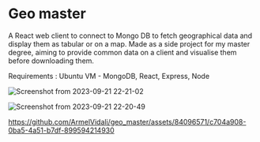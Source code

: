 # Geo master 

A React web client to connect to Mongo DB to fetch geographical data and display them as tabular or on a map.
Made as a side project for my master degree, aiming to provide common data on a client and visualise them before downloading them.

Requirements : Ubuntu VM - MongoDB, React, Express, Node

![Screenshot from 2023-09-21 22-21-02](https://github.com/ArmelVidali/geo_master/assets/84096571/e80ed5ee-e0ca-4939-a8aa-fda2788cc199)

![Screenshot from 2023-09-21 22-20-49](https://github.com/ArmelVidali/geo_master/assets/84096571/a04dd977-79e0-4b19-88a9-e504395e1c46)




https://github.com/ArmelVidali/geo_master/assets/84096571/c704a908-0ba5-4a51-b7df-899594214930
